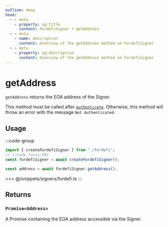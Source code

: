 ```yaml
---
outline: deep
head:
  - - meta
    - property: og:title
      content: FordefiSigner • getAddress
  - - meta
    - name: description
      content: Overview of the getAddress method on FordefiSigner
  - - meta
    - property: og:description
      content: Overview of the getAddress method on FordefiSigner
---
```


# getAddress

`getAddress` returns the EOA address of the Signer.

This method must be called after [`authenticate`](/packages/aa-signers/fordefi/authenticate). Otherwise, this method will throw an error with the message `Not Authenticated`.

## Usage

:::code-group

```ts [example.ts]
import { createFordefiSigner } from "./fordefi";
// [!code focus:99]
const fordefiSigner = await createFordefiSigner();

const address = await fordefiSigner.getAddress();
```

<<< @/snippets/signers/fordefi.ts
:::

## Returns

### `Promise<Address>`

A Promise containing the EOA address accessible via the Signer.
